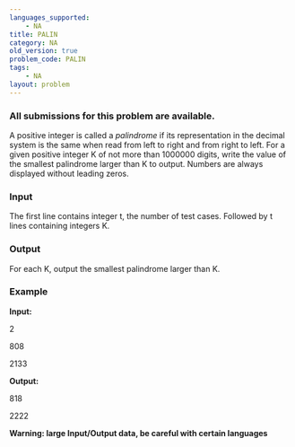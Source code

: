 ```yaml
---
languages_supported:
    - NA
title: PALIN
category: NA
old_version: true
problem_code: PALIN
tags:
    - NA
layout: problem
---
```

###  All submissions for this problem are available. 

A positive integer is called a _palindrome_ if its representation in the decimal system is the same when read from left to right and from right to left. For a given positive integer K of not more than 1000000 digits, write the value of the smallest palindrome larger than K to output. Numbers are always displayed without leading zeros.

### Input

The first line contains integer t, the number of test cases. Followed by t lines containing integers K.

### Output

For each K, output the smallest palindrome larger than K.

### Example

**Input:**

2

808

2133

**Output:**

818

2222

**Warning: large Input/Output data, be careful with certain languages**